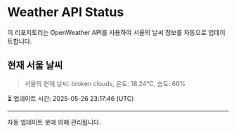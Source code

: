 
# Weather API Status

이 리포지토리는 OpenWeather API를 사용하여 서울의 날씨 정보를 자동으로 업데이트합니다.

## 현재 서울 날씨
> 서울의 현재 날씨: broken clouds, 온도: 18.24°C, 습도: 60%

⏳ 업데이트 시간: 2025-05-26 23:17:46 (UTC)

---
자동 업데이트 봇에 의해 관리됩니다.
